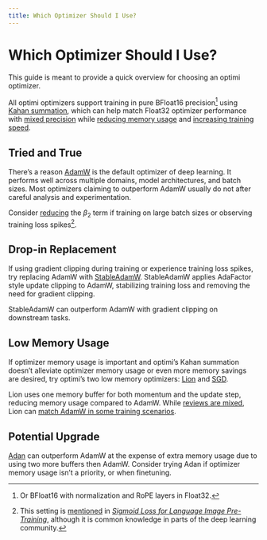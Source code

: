 ```yaml
---
title: Which Optimizer Should I Use?
---
```


# Which Optimizer Should I Use?

This guide is meant to provide a quick overview for choosing an optimi optimizer.

All optimi optimizers support training in pure BFloat16 precision[^1] using [Kahan summation](kahan_summation.md), which can help match Float32 optimizer performance with  [mixed precision](https://pytorch.org/blog/what-every-user-should-know-about-mixed-precision-training-in-pytorch) while [reducing memory usage](kahan_summation.md#memory-savings) and [increasing training speed](kahan_summation.md#training-speedup).

## Tried and True

There’s a reason [AdamW](optimizers/adamw.md) is the default optimizer of deep learning. It performs well across multiple domains, model architectures, and batch sizes. Most optimizers claiming to outperform AdamW usually do not after careful analysis and experimentation.

Consider [reducing](optimizers/adamw.md#hyperparameters) the $\beta_2$ term if training on large batch sizes or observing training loss spikes[^2].

## Drop-in Replacement

If using gradient clipping during training or experience training loss spikes, try replacing AdamW with [StableAdamW](optimizers/stableadamw.md). StableAdamW applies AdaFactor style update clipping to AdamW, stabilizing training loss and removing the need for gradient clipping.

StableAdamW can outperform AdamW with gradient clipping on downstream tasks.

## Low Memory Usage

If optimizer memory usage is important and optimi’s Kahan summation doesn’t alleviate optimizer memory usage or even more memory savings are desired, try optimi’s two low memory optimizers: [Lion](optimizers/lion.md) and [SGD](optimizers/sgd.md).

Lion uses one memory buffer for both momentum and the update step, reducing memory usage compared to AdamW. While [reviews are mixed](https://arxiv.org/abs/2307.06440), Lion can [match AdamW in some training scenarios](https://github.com/lucidrains/lion-pytorch/discussions/1).

## Potential Upgrade

[Adan](optimizers/adan.md) can outperform AdamW at the expense of extra memory usage due to using two more buffers then AdamW. Consider trying Adan if optimizer memory usage isn’t a priority, or when finetuning.


[^1]: Or BFloat16 with normalization and RoPE layers in Float32.

[^2]: This setting is [mentioned](https://twitter.com/giffmana/status/1692641748445438301) in [*Sigmoid Loss for Language Image Pre-Training*](https://arxiv.org/abs/2303.15343), although it is common knowledge in parts of the deep learning community.
